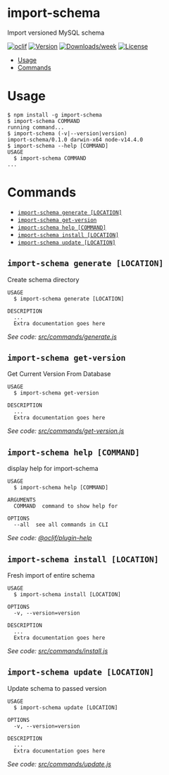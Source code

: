 import-schema
=============

Import versioned MySQL schema

[![oclif](https://img.shields.io/badge/cli-oclif-brightgreen.svg)](https://oclif.io)
[![Version](https://img.shields.io/npm/v/import-schema.svg)](https://npmjs.org/package/import-schema)
[![Downloads/week](https://img.shields.io/npm/dw/import-schema.svg)](https://npmjs.org/package/import-schema)
[![License](https://img.shields.io/npm/l/import-schema.svg)](https://github.com/oshtrak/import-schema/blob/master/package.json)

<!-- toc -->
* [Usage](#usage)
* [Commands](#commands)
<!-- tocstop -->
# Usage
<!-- usage -->
```sh-session
$ npm install -g import-schema
$ import-schema COMMAND
running command...
$ import-schema (-v|--version|version)
import-schema/0.1.0 darwin-x64 node-v14.4.0
$ import-schema --help [COMMAND]
USAGE
  $ import-schema COMMAND
...
```
<!-- usagestop -->
# Commands
<!-- commands -->
* [`import-schema generate [LOCATION]`](#import-schema-generate-location)
* [`import-schema get-version`](#import-schema-get-version)
* [`import-schema help [COMMAND]`](#import-schema-help-command)
* [`import-schema install [LOCATION]`](#import-schema-install-location)
* [`import-schema update [LOCATION]`](#import-schema-update-location)

## `import-schema generate [LOCATION]`

Create schema directory

```
USAGE
  $ import-schema generate [LOCATION]

DESCRIPTION
  ...
  Extra documentation goes here
```

_See code: [src/commands/generate.js](https://github.com/KierenBP/import-schema/blob/v0.1.0/src/commands/generate.js)_

## `import-schema get-version`

Get Current Version From Database

```
USAGE
  $ import-schema get-version

DESCRIPTION
  ...
  Extra documentation goes here
```

_See code: [src/commands/get-version.js](https://github.com/KierenBP/import-schema/blob/v0.1.0/src/commands/get-version.js)_

## `import-schema help [COMMAND]`

display help for import-schema

```
USAGE
  $ import-schema help [COMMAND]

ARGUMENTS
  COMMAND  command to show help for

OPTIONS
  --all  see all commands in CLI
```

_See code: [@oclif/plugin-help](https://github.com/oclif/plugin-help/blob/v3.2.0/src/commands/help.ts)_

## `import-schema install [LOCATION]`

Fresh import of entire schema

```
USAGE
  $ import-schema install [LOCATION]

OPTIONS
  -v, --version=version

DESCRIPTION
  ...
  Extra documentation goes here
```

_See code: [src/commands/install.js](https://github.com/KierenBP/import-schema/blob/v0.1.0/src/commands/install.js)_

## `import-schema update [LOCATION]`

Update schema to passed version

```
USAGE
  $ import-schema update [LOCATION]

OPTIONS
  -v, --version=version

DESCRIPTION
  ...
  Extra documentation goes here
```

_See code: [src/commands/update.js](https://github.com/KierenBP/import-schema/blob/v0.1.0/src/commands/update.js)_
<!-- commandsstop -->
